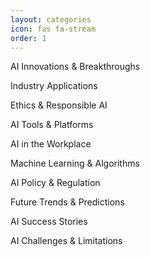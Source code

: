 ```yaml
---
layout: categories
icon: fas fa-stream
order: 1
---
```



AI Innovations & Breakthroughs

Industry Applications

Ethics & Responsible AI

AI Tools & Platforms

AI in the Workplace

Machine Learning & Algorithms

AI Policy & Regulation

Future Trends & Predictions

AI Success Stories

AI Challenges & Limitations
